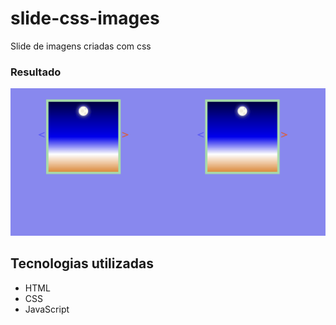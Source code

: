# slide-css-images
Slide de imagens criadas com css

### Resultado

<img src="src/result/result.gif" alt="Imagem do resdultado">

## Tecnologias utilizadas

- HTML
- CSS
- JavaScript
